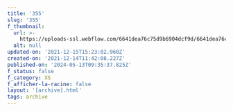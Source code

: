 ```yaml
---
title: '355'
slug: '355'
f_thumbnail:
  url: >-
    https://uploads-ssl.webflow.com/6641dea76c75d9b6904dcf9d/6641dea76c75d9b6904dd302_355.jpg
  alt: null
updated-on: '2021-12-15T15:23:02.960Z'
created-on: '2021-12-14T11:42:08.227Z'
published-on: '2024-05-13T09:35:37.825Z'
f_status: false
f_category: XS
f_afficher-la-racine: false
layout: '[archive].html'
tags: archive
---
```



